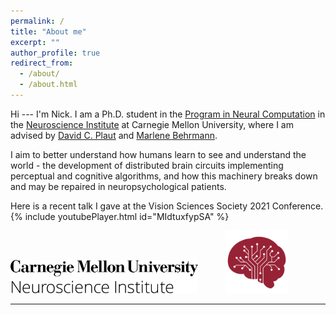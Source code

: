 ```yaml
---
permalink: /
title: "About me"
excerpt: ""
author_profile: true
redirect_from:
  - /about/
  - /about.html
---
```


Hi --- I'm Nick. I am a Ph.D. student in the [Program in Neural Computation](http://compneuro.cmu.edu/) in the [Neuroscience Institute](http://www.cmu.edu/ni) at Carnegie Mellon University, where I am advised by [David C. Plaut](http://www.cnbc.cmu.edu/~plaut/) and [Marlene Behrmann](http://www.cnbc.cmu.edu/~behrmann/).

I aim to better understand how humans learn to see and understand the world - the development of distributed brain circuits implementing perceptual and cognitive algorithms, and how this machinery breaks down and may be repaired in neuropsychological patients.

Here is a recent talk I gave at the Vision Sciences Society 2021 Conference.
{% include youtubePlayer.html id="MIdtuxfypSA" %}

<!-- <br style="clear:both" /> -->
<p align="left">
  <img width="300" src="/images/Neuroscience_Institute_Black.png" alt="NI" style="margin-right: 20px">
  <img width="100" src="/images/CMNI_Logo_Red.png" alt="NI2" style="margin-left: 20px">
  <br>
</p>

<!-- ---   
# Publications and Pre-prints
<img align="left" src="/images/autism_pic.png" width="150" style="margin-right:10px"/> <b>[Uncharacteristic task-evoked pupillary responses implicate atypical locus coeruleus activity in autism](https://www.biorxiv.org/content/10.1101/863928v1.abstract)</b> <br>
Michael C. Granovetter, Charlie S. Burlingham, <b>Nicholas M. Blauch</b>, Nancy J. Minshaw, David J. Heeger, Marlene Behrmann (2019). <i>bioRXiv</i>.

<br style="clear:both" />
<br>
<img align="left" src="/images/ccn2019_pic.png" width="150" style="margin-right:10px"/> <b>[Computational insights into human expertise for familiar and unfamiliar face recognition](/publication/psyarxiv2019)</b> <br>
<b>Nicholas M. Blauch</b>, Marlene Behrmann, David C. Plaut. (2019). <i>PsyArxiv</i>.

<br style="clear:both" />
<br>
<img align="left" src="/images/nhb2019_pic.png" width="150" style="margin-right:10px"/> <b>[Representing Faces in 3D](/publication/nhb2019)</b> <br>
<b>Nicholas M. Blauch</b>, Marlene Behrmann. (2019)\\
<i>Nature Human Behavior</i>.

<br style="clear:both" />
<br>
<img align="left" src="/images/cogsci2017_pic.png" width="150" style="margin-right:10px"/> <b>[Functionally localized representations contain distributed information: insights from simulations of deep convolutional neural networks](/publication/cogsci2017)</b> <br>
<b>Nicholas M. Blauch</b>, Elissa Aminoff, Michael J. Tarr. (2017)\\
<i>39th Annual Proceedings of the Cognitive Science Society</i>, London U.K.
<br style="clear:both" />

---   
# Conference Presentations
<img align="left" src="/images/ccn2019_pic.png" width="150" style="margin-right:10px"/> <b>[Visual expertise and the familiar face advantage](/projects/CCN2019)</b> <br>
<b>Nicholas M. Blauch</b>, Marlene Behrmann, David Plaut.\\
Poster at <b>Cognitive Computational Neuroscience 2019</b>, Berlin Germany.

<br style="clear:both" />
<br>
<img align="left" src="/images/vss2019_pic.png" width="150" style="margin-right:10px"/> <b>[Assessing the similarity of object and scene representations through cross-validated voxel encoding models](/projects/VSS2019)</b> <br>
<b>Nicholas M. Blauch</b>, Filipe De Avile Belbute Peres, Alireza Chaman Zar, Juhi Farooqui, David Plaut, Marlene Behrmann. \\
Poster at <b>Vision Sciences 2019</b>, St. Pete Beach, FL.

<br style="clear:both" />
<br>
<img align="left" src="/images/ccn2018_pic.png" width="150" style="margin-right:10px"/> <b>[Task and stimulus normalization effects in face perception: an fMRI study](/projects/CCN2018)</b> <br>
<b>Nicholas M. Blauch</b>, Rosemary A. Cowell.\\
Poster at <b>Cognitive Computational Neuroscience 2018</b>, Philadelphia, PA.

<br style="clear:both" />
<br>
<img align="left" src="/images/cogsci2017_pic.png" width="150" style="margin-right:10px"/> <b>[Functionally localized representations contain distributed information](/talks/cogsci2017)</b> <br>
<b>Nicholas M. Blauch</b>, Elissa Aminoff, Michael J. Tarr.\\
Talk at <b>Cognitive Science 2017</b>, London, U.K.

<br style="clear:both" /> -->
---   
<!-- <br>
<p align="center">
  <img width="300" src="/images/brain.png" alt="Me" style="margin-right: 20px">
  <img width="300" src="/images/whitematter.png" alt="Also me" style="margin-left: 20px">
  <br>
  <em>Some pretty but uninformative pictures of me</em>
</p>
<br style="clear:both" /> -->


<!-- ### Recent publications
- Blauch N, Behrmann M. (2019). Representing Faces in 3D. Nature Human Behavior.
- Blauch N, Aminoff E, Tarr MJ. (2017). Functionally localized representations contain distributed information: insight from simulations of deep convolutional neural networks. 39th Annual Proceedings of the Cognitive Science Society, London U.K.

### Recent conference abstracts
- Blauch, N., Behrmann M., Plaut, D.C. (2019). Visual Expertise and the Familiar Face Advantage. Third Annual Cognitive
Computational Neuroscience Conference, 2019. Berlin, Germany.
- Blauch, N., De Avila Belbute Peres, F., Faroqui, J., Chaman Zar, A., Plaut, D., Behrmann, M. (2019). Assessing the
Similarity of Cortical Object and Scene Perception with Cross-Validated Voxel-Encoding Models. Vision Sciences Society
Annual Meeting. St. Pete Beach, FL.
- Blauch, N., Cowell, R.A. (2018). Task Demands and Stimulus Normalization in Face Perception: an fMRI Study. Second
Annual Cognitive Computational Neuroscience Conference, 2018. Philadelphia, PA.
- Blauch, N., Aminoff, E., Tarr, M.J. (2017). Understanding Cortical Face Selectivity. First Annual Cognitive Computational
Neuroscience Conference, 2017. New York, NY. -->

<!-- ### Bio
I did my undergraduate at the University of Massachusetts, Amherst, where I developed an [individual concentration](https://www.umass.edu/bdic/aboutus) in Cognitive Computational Neuroscience and minored in Physics. As an undergrad, I worked with Dave Huber on the nROUSE model of visual priming, and developed a behavioral experiment in which participants "navigated" along trajectories in a 2D isoluminant color space. I was also lucky to spend the summer after my sophomore year studying visual masking and crowding with Denis Pelli at NYU, and the following summer working on deep network simulations with Michael Tarr at CMU. After graduation, I spent a year working as a lab manager and research associate in Rosie Cowell's computational Memory and Perception Lab, learning the ins and outs of fMRI data analysis. I then returned to CMU to begin a Ph.D in Neural Computation.   -->

<!-- <div id="images" align="center">
    <img src="/images/cnbc.png" width="45%">

    <img src="/images/CMU_Logo_Horiz_Red.png" width="45%">
</div>​ -->

<!-- This is the front page of a website that is powered by the [academicpages template](https://github.com/academicpages/academicpages.github.io) and hosted on GitHub pages. [GitHub pages](https://pages.github.com) is a free service in which websites are built and hosted from code and data stored in a GitHub repository, automatically updating when a new commit is made to the respository. This template was forked from the [Minimal Mistakes Jekyll Theme](https://mmistakes.github.io/minimal-mistakes/) created by Michael Rose, and then extended to support the kinds of content that academics have: publications, talks, teaching, a portfolio, blog posts, and a dynamically-generated CV. You can fork [this repository](https://github.com/academicpages/academicpages.github.io) right now, modify the configuration and markdown files, add your own PDFs and other content, and have your own site for free, with no ads! An older version of this template powers my own personal website at [stuartgeiger.com](http://stuartgeiger.com), which uses [this Github repository](https://github.com/staeiou/staeiou.github.io).

A data-driven personal website
======
Like many other Jekyll-based GitHub Pages templates, academicpages makes you separate the website's content from its form. The content & metadata of your website are in structured markdown files, while various other files constitute the theme, specifying how to transform that content & metadata into HTML pages. You keep these various markdown (.md), YAML (.yml), HTML, and CSS files in a public GitHub repository. Each time you commit and push an update to the repository, the [GitHub pages](https://pages.github.com/) service creates static HTML pages based on these files, which are hosted on GitHub's servers free of charge.

Many of the features of dynamic content management systems (like Wordpress) can be achieved in this fashion, using a fraction of the computational resources and with far less vulnerability to hacking and DDoSing. You can also modify the theme to your heart's content without touching the content of your site. If you get to a point where you've broken something in Jekyll/HTML/CSS beyond repair, your markdown files describing your talks, publications, etc. are safe. You can rollback the changes or even delete the repository and start over -- just be sure to save the markdown files! Finally, you can also write scripts that process the structured data on the site, such as [this one](https://github.com/academicpages/academicpages.github.io/blob/master/talkmap.ipynb) that analyzes metadata in pages about talks to display [a map of every location you've given a talk](https://academicpages.github.io/talkmap.html).

Getting started
======
1. Register a GitHub account if you don't have one and confirm your e-mail (required!)
1. Fork [this repository](https://github.com/academicpages/academicpages.github.io) by clicking the "fork" button in the top right.
1. Go to the repository's settings (rightmost item in the tabs that start with "Code", should be below "Unwatch"). Rename the repository "[your GitHub username].github.io", which will also be your website's URL.
1. Set site-wide configuration and create content & metadata (see below -- also see [this set of diffs](http://archive.is/3TPas) showing what files were changed to set up [an example site](https://getorg-testacct.github.io) for a user with the username "getorg-testacct")
1. Upload any files (like PDFs, .zip files, etc.) to the files/ directory. They will appear at https://[your GitHub username].github.io/files/example.pdf.  
1. Check status by going to the repository settings, in the "GitHub pages" section

Site-wide configuration
------
The main configuration file for the site is in the base directory in [_config.yml](https://github.com/academicpages/academicpages.github.io/blob/master/_config.yml), which defines the content in the sidebars and other site-wide features. You will need to replace the default variables with ones about yourself and your site's github repository. The configuration file for the top menu is in [_data/navigation.yml](https://github.com/academicpages/academicpages.github.io/blob/master/_data/navigation.yml). For example, if you don't have a portfolio or blog posts, you can remove those items from that navigation.yml file to remove them from the header.

Create content & metadata
------
For site content, there is one markdown file for each type of content, which are stored in directories like _publications, _talks, _posts, _teaching, or _pages. For example, each talk is a markdown file in the [_talks directory](https://github.com/academicpages/academicpages.github.io/tree/master/_talks). At the top of each markdown file is structured data in YAML about the talk, which the theme will parse to do lots of cool stuff. The same structured data about a talk is used to generate the list of talks on the [Talks page](https://academicpages.github.io/talks), each [individual page](https://academicpages.github.io/talks/2012-03-01-talk-1) for specific talks, the talks section for the [CV page](https://academicpages.github.io/cv), and the [map of places you've given a talk](https://academicpages.github.io/talkmap.html) (if you run this [python file](https://github.com/academicpages/academicpages.github.io/blob/master/talkmap.py) or [Jupyter notebook](https://github.com/academicpages/academicpages.github.io/blob/master/talkmap.ipynb), which creates the HTML for the map based on the contents of the _talks directory).

**Markdown generator**

I have also created [a set of Jupyter notebooks](https://github.com/academicpages/academicpages.github.io/tree/master/markdown_generator
) that converts a CSV containing structured data about talks or presentations into individual markdown files that will be properly formatted for the academicpages template. The sample CSVs in that directory are the ones I used to create my own personal website at stuartgeiger.com. My usual workflow is that I keep a spreadsheet of my publications and talks, then run the code in these notebooks to generate the markdown files, then commit and push them to the GitHub repository.

How to edit your site's GitHub repository
------
Many people use a git client to create files on their local computer and then push them to GitHub's servers. If you are not familiar with git, you can directly edit these configuration and markdown files directly in the github.com interface. Navigate to a file (like [this one](https://github.com/academicpages/academicpages.github.io/blob/master/_talks/2012-03-01-talk-1.md) and click the pencil icon in the top right of the content preview (to the right of the "Raw | Blame | History" buttons). You can delete a file by clicking the trashcan icon to the right of the pencil icon. You can also create new files or upload files by navigating to a directory and clicking the "Create new file" or "Upload files" buttons.

Example: editing a markdown file for a talk
![Editing a markdown file for a talk](/images/editing-talk.png)

For more info
------
More info about configuring academicpages can be found in [the guide](https://academicpages.github.io/markdown/). The [guides for the Minimal Mistakes theme](https://mmistakes.github.io/minimal-mistakes/docs/configuration/) (which this theme was forked from) might also be helpful. -->

